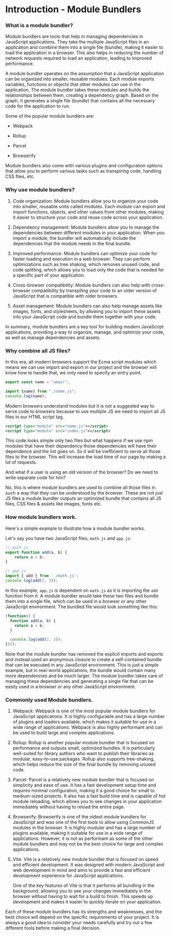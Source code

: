 # Introduction - Module Bundlers

### **What is a module bundler?**

Module bundlers are tools that help in managing dependencies in JavaScript applications. They take the multiple JavaScript files in an application and combine them into a single file (bundle), making it easier to load the application in a browser. This also helps in reducing the number of network requests required to load an application, leading to improved performance.

A module bundler operates on the assumption that a JavaScript application can be organized into smaller, reusable modules. Each module exports variables, functions or objects that other modules can use in the application. The module bundler takes these modules and builds the relationships between them, creating a dependency graph. Based on the graph, it generates a single file (bundle) that contains all the necessary code for the application to run.

Some of the popular module bundlers are:

* Webpack
    
* Rollup
    
* Parcel
    
* Browserify
    

Module bundlers also come with various plugins and configuration options that allow you to perform various tasks such as transpiring code, handling CSS files, etc.

### Why use module bundlers?

1. Code organization: Module bundlers allow you to organize your code into smaller, reusable units called modules. Each module can export and import functions, objects, and other values from other modules, making it easier to structure your code and reuse code across your application.
    
2. Dependency management: Module bundlers allow you to manage the dependencies between different modules in your application. When you import a module, the bundler will automatically include the dependencies that the module needs in the final bundle.
    
3. Improved performance: Module bundlers can optimize your code for faster loading and execution in a web browser. They can perform optimizations such as tree shaking, which removes unused code, and code splitting, which allows you to load only the code that is needed for a specific part of your application.
    
4. Cross-browser compatibility: Module bundlers can also help with cross-browser compatibility by transpiling your code to an older version of JavaScript that is compatible with older browsers.
    
5. Asset management: Module bundlers can also help manage assets like images, fonts, and stylesheets, by allowing you to import these assets into your JavaScript code and bundle them together with your code.
    

In summary, module bundlers are a key tool for building modern JavaScript applications, providing a way to organize, manage, and optimize your code, as well as manage dependencies and assets.

### **Why combine all JS files?**

In this era, all modern browsers support the Ecma script modules which means we can use import and export in our project and the browser will know how to handle that, we only need to specify an entry point.

```javascript
export const name = "umair";
```

```javascript
import {name} from "./name.js";
console.log(name);
```

Modern browsers understand modules but it is not a suggested way to serve code to browsers because to use multiple JS we need to import all JS files in our HTML script tag.

```xml
<script type="module" src="name.js"></script>
<script type="module" src="index.js"></script>
```

This code looks simple only two files but what happens if we use npm modules that have their dependency those dependencies will have their dependence and the list goes on. So it will be inefficient to serve all those files to the browser. This will increase the load time of our page by making a lot of requests.

And what if a user is using an old version of the browser? Do we need to write separate code for him?

No, this is where module bundlers are used to combine all those files in such a way that they can be understood by the browser. These are not just JS files a module bundler outputs an optimized bundle that contains all JS files, CSS files & assets like images, fonts etc.

### How module bundlers work.

Here's a simple example to illustrate how a module bundler works.

Let's say you have two JavaScript files, `math.js` and `app.js`:

```javascript
// math.js 
export function add(a, b) { 
    return a + b; 
}

// app.js
import { add } from './math.js'; 
console.log(add(2, 3));
```

In this example, `app.js` is dependent on `math.js` as it is importing the `add` function from it. A module bundler would take these two files and bundle them into a single file, which can be used in a browser or any other JavaScript environment. The bundled file would look something like this:

```javascript
(function() {
  function add(a, b) {
    return a + b;
  }

  console.log(add(2, 3));
})();
```

Note that the module bundler has removed the explicit imports and exports and instead used an anonymous closure to create a self-contained bundle that can be executed in any JavaScript environment. This is just a simple example, but in real-world applications, the bundle would contain many more dependencies and be much larger. The module bundler takes care of managing these dependencies and generating a single file that can be easily used in a browser or any other JavaScript environment.

### Commonly used Module bundlers.

1. Webpack: Webpack is one of the most popular module bundlers for JavaScript applications. It is highly configurable and has a large number of plugins and loaders available, which makes it suitable for use in a wide range of applications. Webpack is also highly performant and can be used to build large and complex applications.
    
2. Rollup: Rollup is another popular module bundler that is focused on performance and outputs small, optimized bundles. It is particularly well-suited for library authors who want to publish their libraries as modular, easy-to-use packages. Rollup also supports tree-shaking, which helps reduce the size of the final bundle by removing unused code.
    
3. Parcel: Parcel is a relatively new module bundler that is focused on simplicity and ease of use. It has a fast development setup time and requires minimal configuration, making it a good choice for small to medium-sized projects. It also has a fast build time and is capable of hot module reloading, which allows you to see changes in your application immediately without having to reload the entire page.
    
4. Browserify: Browserify is one of the oldest module bundlers for JavaScript and was one of the first tools to allow using CommonJS modules in the browser. It is highly modular and has a large number of plugins available, making it suitable for use in a wide range of applications. However, it is not as performant as some of the other module bundlers and may not be the best choice for large and complex applications.
    
5. Vite: Vite is a relatively new module bundler that is focused on speed and efficient development. It was designed with modern JavaScript and web development in mind and aims to provide a fast and efficient development experience for JavaScript applications.
    
    One of the key features of Vite is that it performs all bundling in the background, allowing you to see your changes immediately in the browser without having to wait for a build to finish. This speeds up development and makes it easier to quickly iterate on your application.
    

Each of these module bundlers has its strengths and weaknesses, and the best choice will depend on the specific requirements of your project. It is always a good idea to consider your needs carefully and try out a few different tools before making a final decision.